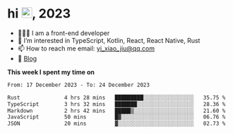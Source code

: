 <h1> hi <img src="https://raw.githubusercontent.com/blackcater/blackcater/main/images/Hi.gif" height="24" />, 2023 </h1>

- 🧑🏻‍💻 I am a front-end developer
- 👀 I’m interested in TypeScript, Kotlin, React, React Native, Rust
- 📫 How to reach me  email: yi_xiao_jiu@qq.com
- 📝 [Blog](https://yixiaojiu-blog.netlify.app/)

**This week I spent my time on** 

<!--START_SECTION:waka-->

```txt
From: 17 December 2023 - To: 24 December 2023

Rust              4 hrs 28 mins   █████████░░░░░░░░░░░░░░░░   35.75 %
TypeScript        3 hrs 32 mins   ███████░░░░░░░░░░░░░░░░░░   28.36 %
Markdown          2 hrs 42 mins   █████▒░░░░░░░░░░░░░░░░░░░   21.60 %
JavaScript        50 mins         █▓░░░░░░░░░░░░░░░░░░░░░░░   06.76 %
JSON              20 mins         ▓░░░░░░░░░░░░░░░░░░░░░░░░   02.73 %
```

<!--END_SECTION:waka-->
